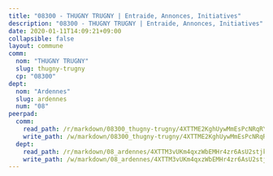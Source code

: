 ```yaml
---
title: "08300 - THUGNY TRUGNY | Entraide, Annonces, Initiatives"
description: "08300 - THUGNY TRUGNY | Entraide, Annonces, Initiatives"
date: 2020-01-11T14:09:21+09:00
collapsible: false
layout: commune
comm:
  nom: "THUGNY TRUGNY"
  slug: thugny-trugny
  cp: "08300"
dept:
  nom: "Ardennes"
  slug: ardennes
  num: "08"
peerpad:
  comm:
    read_path: /r/markdown/08300_thugny-trugny/4XTTME2KghUywMmEsPcNRqRYhHadSSgtpB6ZhRt6wNHbfeyFA
    write_path: /w/markdown/08300_thugny-trugny/4XTTME2KghUywMmEsPcNRqRYhHadSSgtpB6ZhRt6wNHbfeyFA-K3TgUP3mj7cg5trHERorBwJb7ELG5SvVHVtHNiQk84ReT6e8metkqswL1DSJMRQAmt8UQPyEU3RUzqQcdJUhdMHMJ7aXp7wfuBC15yhzLt8PDKt5hMikhH6wbMvEnhc4DfWhSTi4
  dept:
    read_path: /r/markdown/08_ardennes/4XTTM3vUKm4qxzWbEMHr4zr6AsU2stjkKdsaY9uMbmhXjv9QM
    write_path: /w/markdown/08_ardennes/4XTTM3vUKm4qxzWbEMHr4zr6AsU2stjkKdsaY9uMbmhXjv9QM-K3TgUMB9u4JvtZdFBPfBexH6pGeKJREiRZLakfAxGDqg6fgd1ib6XHxM9tkwaYxqJV2qNTbboL5jGpTS7re5rUf5cB5fLzdnicM4aJkF5ZXmkvCRXEh5XT7432iWRZFby5MMVbKP
---
```


